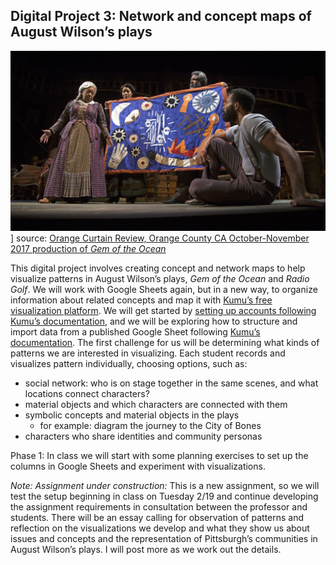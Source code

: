 ## Digital Project 3: Network and concept maps of August Wilson’s plays

![Gem City of Bones](gemCityBones.jpg)]
source: [Orange Curtain Review, Orange County CA October-November 2017 production of *Gem of the Ocean*](http://theorangecurtainrev.com/gem-of-the-ocean-south-coast-repertory-in-costa-mesa-review/)

This digital project involves creating concept and network maps to help visualize patterns in August Wilson’s plays, *Gem of the Ocean* and *Radio Golf*. We will work with Google Sheets again, but in a new way, to organize information about related concepts and map it with [Kumu’s free visualization platform](https://kumu.io/). We will get started by [setting up accounts following Kumu’s documentation](https://docs.kumu.io/getting-started/first-steps.html), and we will be exploring how to structure and import data from a published Google Sheet following [Kumu’s documentation](https://docs.kumu.io/guides/import.html). The first challenge for us will be determining what kinds of patterns we are interested in visualizing. Each student records and visualizes pattern individually, choosing options, such as:

* social network: who is on stage together in the same scenes, and what locations connect characters?
* material objects and which characters are connected with them
* symbolic concepts and material objects in the plays
    * for example: diagram the journey to the City of Bones 
* characters who share identities and community personas


Phase 1: In class we will start with some planning exercises to set up the columns in Google Sheets and experiment with visualizations.

*Note: Assignment under construction:* This is a new assignment, so we will test the setup beginning in class on Tuesday 2/19 and continue developing the assignment requirements in consultation between the professor and students. There will be an essay calling for observation of patterns and reflection on the visualizations we develop and what they show us about issues and concepts and the representation of Pittsburgh’s communities in August Wilson’s plays. I will post more as we work out the details.  
